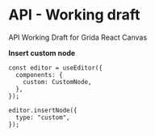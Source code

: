 # API - Working draft

API Working Draft for Grida React Canvas

**Insert custom node**

```tsx
const editor = useEditor({
  components: {
    custom: CustomNode,
  },
});

editor.insertNode({
  type: "custom",
});
```
